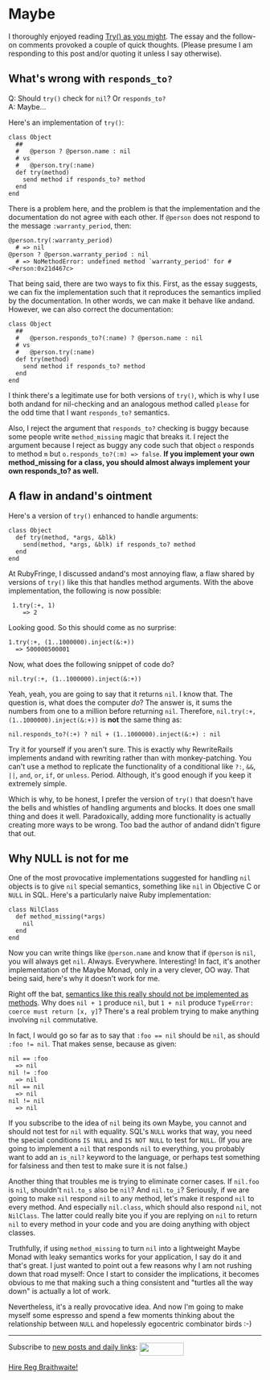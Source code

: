 Maybe
===

I thoroughly enjoyed reading [Try() as you might](http://blog.lawrencepit.com/2009/01/11/try-as-you-might/ ""). The essay and the follow-on comments provoked a couple of quick thoughts. (Please presume I am responding to this post and/or quoting it unless I say otherwise).

What's wrong with `responds_to?`
---

Q: Should `try()` check for `nil`? Or `responds_to?`  
A: Maybe...

Here's an implementation of `try()`:

    class Object
      ##
      #   @person ? @person.name : nil
      # vs
      #   @person.try(:name)
      def try(method)
        send method if responds_to? method
      end
    end

There is a problem here, and the problem is that the implementation and the documentation do not agree with each other. If `@person` does not respond to the message `:warranty_period`, then:

    @person.try(:warranty_period)
      # => nil
    @person ? @person.warranty_period : nil
      # => NoMethodError: undefined method `warranty_period' for #<Person:0x21d467c>
      
That being said, there are two ways to fix this. First, as the essay suggests, we can fix the implementation such that it reproduces the semantics implied by the documentation. In other words, we can make it behave like andand. However, we can also correct the documentation:

    class Object
      ##
      #   @person.responds_to?(:name) ? @person.name : nil
      # vs
      #   @person.try(:name)
      def try(method)
        send method if responds_to? method
      end
    end

I think there's a legitimate use for both versions of `try()`, which is why I use both andand for nil-checking and an analogous method called `please` for the odd time that I want `responds_to?` semantics.

Also, I reject the argument that `responds_to?` checking is buggy because some people write `method_missing` magic that breaks it. I reject the argument because I reject as buggy any code such that object `o` responds to method `m` but `o.responds_to?(:m) => false`. **If you implement your own method\_missing for a class, you should almost always implement your own responds\_to? as well.**

A flaw in andand's ointment
---

Here's a version of `try()` enhanced to handle arguments:

    class Object
      def try(method, *args, &blk)
        send(method, *args, &blk) if responds_to? method
      end
    end

At RubyFringe, I discussed andand's most annoying flaw, a flaw shared by versions of `try()` like this that handles method arguments. With the above implementation, the following is now possible:

     1.try(:+, 1)
        => 2

Looking good. So this should come as no surprise:

    1.try(:+, (1..1000000).inject(&:+))
      => 500000500001

Now, what does the following snippet of code do?

    nil.try(:+, (1..1000000).inject(&:+))

Yeah, yeah, you are going to say that it returns `nil`. I know that. The question is, what does the computer *do*? The answer is, it sums the numbers from one to a million before returning `nil`. Therefore, `nil.try(:+, (1..1000000).inject(&:+))` is **not** the same thing as:

    nil.responds_to?(:+) ? nil + (1..1000000).inject(&:+) : nil

Try it for yourself if you aren't sure. This is exactly why RewriteRails implements andand with rewriting rather than with monkey-patching. You can't use a method to replicate the functionality of a conditional like `?:`, `&&`, `||`, `and`, `or`, `if`, or `unless`. Period. Although, it's good enough if you keep it extremely simple.

Which is why, to be honest, I prefer the version of `try()` that doesn't have the bells and whistles of handling arguments and blocks. It does one small thing and does it well. Paradoxically, adding more functionality is actually creating more ways to be wrong. Too bad the author of andand didn't figure that out.

Why NULL is not for me
---

One of the most provocative implementations suggested for handling `nil` objects is to give `nil` special semantics, something like `nil` in Objective C or `NULL` in SQL. Here's a particularly naive Ruby implementation:

    class NilClass
      def method_missing(*args)
        nil
      end
    end

Now you can write things like `@person.name` and know that if `@person` is `nil`, you will always get `nil`. Always. Everywhere. Interesting! In fact, it's another implementation of the Maybe Monad, only in a very clever, OO way. That being said, here's why it doesn't work for me.

Right off the bat, [semantics like this really should not be implemented as methods](http://weblog.raganwald.com/2007/10/too-much-of-good-thing-not-all.html "Too much of a good thing: not all functions should be object methods"). Why does `nil + 1` produce `nil`, but `1 + nil` produce `TypeError: coerce must return [x, y]`? There's a real problem trying to make anything involving `nil` commutative.

In fact, I would go so far as to say that `:foo == nil` should be `nil`, as should `:foo != nil`. That makes sense, because as given:

    nil == :foo
      => nil
    nil != :foo
      => nil
    nil == nil
      => nil
    nil != nil
      => nil

If you subscribe to the idea of `nil` being its own Maybe, you cannot and should not test for `nil` with equality. SQL's `NULL` works that way, you need the special conditions `IS NULL` and `IS NOT NULL` to test for `NULL`. (If you are going to implement a `nil` that responds `nil` to everything, you probably want to add an `is_nil?` keyword to the language, or perhaps test something for falsiness and then test to make sure it is not false.)

Another thing that troubles me is trying to eliminate corner cases. If `nil.foo` is `nil`, shouldn't `nil.to_s` also be `nil`? And `nil.to_i`? Seriously, if we are going to make `nil` respond `nil` to any method, let's make it respond `nil` to every method. And especially `nil.class`, which should also respond `nil`, not `NilClass`. The latter could really bite you if you are replying on `nil` to return `nil` to every method in your code and you are doing anything with object classes.

Truthfully, if using `method_missing` to turn `nil` into a lightweight Maybe Monad with leaky semantics works for your application, I say do it and that's great. I just wanted to point out a few reasons why I am not rushing down that road myself: Once I start to consider the implications, it becomes obvious to me that making such a thing consistent and "turtles all the way down" is actually a lot of work.

Nevertheless, it's a really provocative idea. And now I'm going to make myself some espresso and spend a few moments thinking about the relationship between `NULL` and hopelessly egocentric combinator birds :-)

----
	
Subscribe to [new posts and daily links](http://feeds.feedburner.com/raganwald "raganwald's rss feed"): <a href="http://feeds.feedburner.com/raganwald"><img src="http://feeds.feedburner.com/~fc/raganwald?bg=&amp;fg=&amp;anim=" height="26" width="88" style="border:0" alt="" align="top"/></a>

[Hire Reg Braithwaite!](http://reginald.braythwayt.com/RegBraithwaiteGH0109_en_US.pdf "")